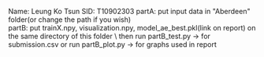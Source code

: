 Name: Leung Ko Tsun SID: T10902303
partA: put input data in "Aberdeen" folder(or change the path if you wish) \
partB: put trainX.npy, visualization.npy, model_ae_best.pkl(link on report) on the same directory of this folder \ 
then run partB_test.py -> for submission.csv
or run partB_plot.py -> for graphs used in report